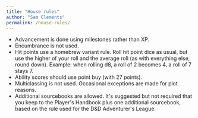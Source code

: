 ```yaml
---
title: "House rules"
author: "Sam Clements"
permalink: /house-rules/
---
```


* Advancement is done using milestones rather than XP.
* Encumbrance is not used.
* Hit points use a homebrew variant rule. Roll hit point dice as usual, but use the higher of your roll and the average roll (as with everything else, round down). Example: when rolling d8, a roll of 2 becomes 4, a roll of 7 stays 7.
* Ability scores should use point buy (with 27 points).
* Multiclassing is not used. Occasional exceptions are made for plot reasons.
* Additional sourcebooks are allowed. It's suggested but not required that you keep to the Player's Handbook plus one additional sourcebook, based on the rule used for the D&D Adventurer's League.

